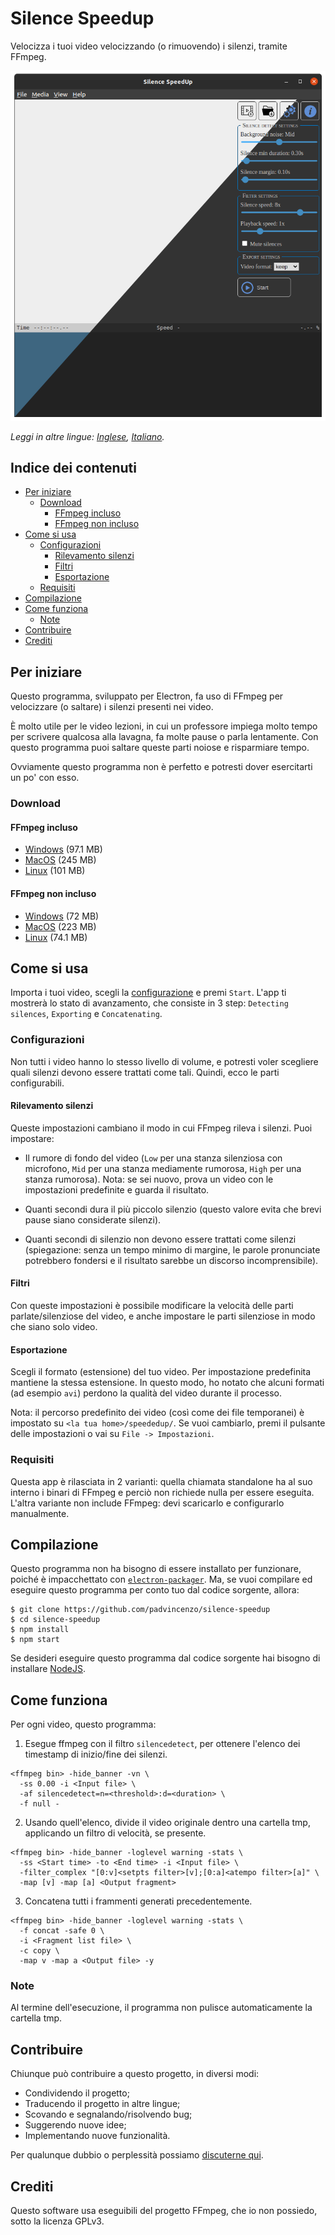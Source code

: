 # Silence Speedup
Velocizza i tuoi video velocizzando (o rimuovendo) i silenzi, tramite FFmpeg.

![Schermata principale](assets/screenshots/homescreen.png)

*Leggi in altre lingue: [Inglese](README.md), [Italiano](README.it.md).*

## Indice dei contenuti
  - [Per iniziare](#per-iniziare)
    - [Download](#download)
      - [FFmpeg incluso](#ffmpeg-incluso)
      - [FFmpeg non incluso](#ffmpeg-non-incluso)
  - [Come si usa](#come-si-usa)
    - [Configurazioni](#configurazione)
      - [Rilevamento silenzi](#rilevamento-silenzi)
      - [Filtri](#filtri)
      - [Esportazione](#esportazione)
    - [Requisiti](#requisiti)
  - [Compilazione](#compilazione)
  - [Come funziona](#come-funziona)
    - [Note](#note)
  - [Contribuire](#contribuire)
  - [Crediti](#crediti)

## Per iniziare
Questo programma, sviluppato per Electron, fa uso di FFmpeg per velocizzare (o saltare) i silenzi presenti nei video.

È molto utile per le video lezioni, in cui un professore impiega molto tempo per scrivere qualcosa alla lavagna, fa molte pause o parla lentamente. Con questo programma puoi saltare queste parti noiose e risparmiare tempo.

Ovviamente questo programma non è perfetto e potresti dover esercitarti un po' con esso.

### Download

#### FFmpeg incluso
* [Windows](https://github.com/padvincenzo/silence-speedup/releases/download/v1.2.0/Silence-SpeedUp-v1.2.0-win32-ia32-standalone.zip) (97.1 MB)
* [MacOS](https://github.com/padvincenzo/silence-speedup/releases/download/v1.2.0/Silence-SpeedUp-v1.2.0-darwin-x64-standalone.zip) (245 MB)
* [Linux](https://github.com/padvincenzo/silence-speedup/releases/download/v1.2.0/Silence-SpeedUp-v1.2.0-linux-x64-standalone.zip) (101 MB)

#### FFmpeg non incluso
* [Windows](https://github.com/padvincenzo/silence-speedup/releases/download/v1.2.0/Silence-SpeedUp-v1.2.0-win32-ia32.zip) (72 MB)
* [MacOS](https://github.com/padvincenzo/silence-speedup/releases/download/v1.2.0/Silence-SpeedUp-v1.2.0-darwin-x64.zip) (223 MB)
* [Linux](https://github.com/padvincenzo/silence-speedup/releases/download/v1.2.0/Silence-SpeedUp-v1.2.0-linux-x64.zip) (74.1 MB)

## Come si usa
Importa i tuoi video, scegli la [configurazione](#configurazioni) e premi ``Start``. L'app ti mostrerà lo stato di avanzamento, che consiste in 3 step: ``Detecting silences``, ``Exporting`` e ``Concatenating``.

### Configurazioni
Non tutti i video hanno lo stesso livello di volume, e potresti voler scegliere quali silenzi devono essere trattati come tali. Quindi, ecco le parti configurabili.

#### Rilevamento silenzi
Queste impostazioni cambiano il modo in cui FFmpeg rileva i silenzi. Puoi impostare:

* Il rumore di fondo del video (``Low`` per una stanza silenziosa con microfono, ``Mid`` per una stanza mediamente rumorosa, ``High`` per una stanza rumorosa). Nota: se sei nuovo, prova un video con le impostazioni predefinite e guarda il risultato.

* Quanti secondi dura il più piccolo silenzio (questo valore evita che brevi pause siano considerate silenzi).

* Quanti secondi di silenzio non devono essere trattati come silenzi (spiegazione: senza un tempo minimo di margine, le parole pronunciate potrebbero fondersi e il risultato sarebbe un discorso incomprensibile).

#### Filtri
Con queste impostazioni è possibile modificare la velocità delle parti parlate/silenziose del video, e anche impostare le parti silenziose in modo che siano solo video.

#### Esportazione
Scegli il formato (estensione) del tuo video. Per impostazione predefinita mantiene la stessa estensione. In questo modo, ho notato che alcuni formati (ad esempio ``avi``) perdono la qualità del video durante il processo.

Nota: il percorso predefinito dei video (così come dei file temporanei) è impostato su ``<la tua home>/speededup/``. Se vuoi cambiarlo, premi il pulsante delle impostazioni o vai su ``File -> Impostazioni``.

### Requisiti
Questa app è rilasciata in 2 varianti: quella chiamata standalone ha al suo interno i binari di FFmpeg e perciò non richiede nulla per essere eseguita. L'altra variante non include FFmpeg: devi scaricarlo e configurarlo manualmente.

## Compilazione
Questo programma non ha bisogno di essere installato per funzionare, poiché è impacchettato con [``electron-packager``](https://electron.github.io/electron-packager/master/). Ma, se vuoi compilare ed eseguire questo programma per conto tuo dal codice sorgente, allora:

```
$ git clone https://github.com/padvincenzo/silence-speedup
$ cd silence-speedup
$ npm install
$ npm start
```

Se desideri eseguire questo programma dal codice sorgente hai bisogno di installare [NodeJS](https://nodejs.org/en/).

## Come funziona
Per ogni video, questo programma:

1. Esegue ffmpeg con il filtro ``silencedetect``, per ottenere l'elenco dei timestamp di inizio/fine dei silenzi.

```
<ffmpeg bin> -hide_banner -vn \
  -ss 0.00 -i <Input file> \
  -af silencedetect=n=<threshold>:d=<duration> \
  -f null -
```

2. Usando quell'elenco, divide il video originale dentro una cartella tmp, applicando un filtro di velocità, se presente.

```
<ffmpeg bin> -hide_banner -loglevel warning -stats \
  -ss <Start time> -to <End time> -i <Input file> \
  -filter_complex "[0:v]<setpts filter>[v];[0:a]<atempo filter>[a]" \
  -map [v] -map [a] <Output fragment>
```

3. Concatena tutti i frammenti generati precedentemente.

```
<ffmpeg bin> -hide_banner -loglevel warning -stats \
  -f concat -safe 0 \
  -i <Fragment list file> \
  -c copy \
  -map v -map a <Output file> -y
```

### Note
Al termine dell'esecuzione, il programma non pulisce automaticamente la cartella tmp.

## Contribuire
Chiunque può contribuire a questo progetto, in diversi modi:
* Condividendo il progetto;
* Traducendo il progetto in altre lingue;
* Scovando e segnalando/risolvendo bug;
* Suggerendo nuove idee;
* Implementando nuove funzionalità.

Per qualunque dubbio o perplessità possiamo [discuterne qui](https://github.com/padvincenzo/silence-speedup/discussions).

## Crediti
Questo software usa eseguibili del progetto FFmpeg, che io non possiedo, sotto la licenza GPLv3.
